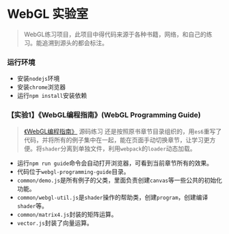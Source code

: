 # WebGL 实验室
> WebGL练习项目，此项目中得代码来源于各种书籍，网络，和自己的练习。能追溯到源头的都会标注。

### 运行环境
* 安装`nodejs`环境
* 安装`chrome`浏览器
* 运行`npm install`安装依赖

### 【实验1】《WebGL编程指南》(WebGL Programming Guide)
> [《WebGL编程指南》](https://book.douban.com/subject/25909351/) 源码练习
> 还是按照原书章节目录组织的，用`es6`重写了代码，并将所有的例子集中在一起，能在页面手动切换章节，让学习更方便。将`shader`分离到单独文件，利用`webpack`的`loader`动态加载。
* 运行`npm run guide`命令会自动打开浏览器，可看到当前章节所有的效果。
* 代码位于`webgl-programming-guide`目录。
* `common/demo.js`是所有例子的父类，里面负责创建`canvas`等一些公共的初始化功能。
* `common/webgl-util.js`是`shader`操作的帮助类，创建`program`，创建编译`shader`等。
* `common/matrix4.js`封装的矩阵运算。
* `vector.js`封装了向量运算。